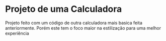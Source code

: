 # Projeto de uma Calculadora

Projeto feito com um código de outra calculadora mais basica feita anteriormente.
Porém este tem o foco maior na estilização para uma melhor experiência
